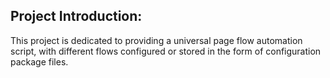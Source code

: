 ## Project Introduction:

This project is dedicated to providing a universal page flow automation script, with different flows configured or stored in the form of configuration package files.